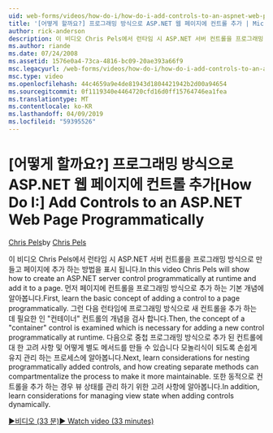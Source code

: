 ```yaml
---
uid: web-forms/videos/how-do-i/how-do-i-add-controls-to-an-aspnet-web-page-programmatically
title: '[어떻게 할까요?] 프로그래밍 방식으로 ASP.NET 웹 페이지에 컨트롤 추가 | Microsoft Docs'
author: rick-anderson
description: 이 비디오 Chris Pels에서 런타임 시 ASP.NET 서버 컨트롤을 프로그래밍 방식으로 만들고 페이지에 추가 하는 방법을 표시 됩니다. 먼저 기본 개념 o 알아보기...
ms.author: riande
ms.date: 07/24/2008
ms.assetid: 1576e0a4-73ca-4816-bc09-20ae393a66f9
msc.legacyurl: /web-forms/videos/how-do-i/how-do-i-add-controls-to-an-aspnet-web-page-programmatically
msc.type: video
ms.openlocfilehash: 44c4659a9e4de81943d1804421942b2d00a94654
ms.sourcegitcommit: 0f1119340e4464720cfd16d0ff15764746ea1fea
ms.translationtype: MT
ms.contentlocale: ko-KR
ms.lasthandoff: 04/09/2019
ms.locfileid: "59395526"
---
```

# <a name="how-do-i-add-controls-to-an-aspnet-web-page-programmatically"></a><span data-ttu-id="c71aa-104">[어떻게 할까요?] 프로그래밍 방식으로 ASP.NET 웹 페이지에 컨트롤 추가</span><span class="sxs-lookup"><span data-stu-id="c71aa-104">[How Do I:] Add Controls to an ASP.NET Web Page Programmatically</span></span>

<span data-ttu-id="c71aa-105">[Chris Pels](https://twitter.com/chrispels)</span><span class="sxs-lookup"><span data-stu-id="c71aa-105">by [Chris Pels](https://twitter.com/chrispels)</span></span>

<span data-ttu-id="c71aa-106">이 비디오 Chris Pels에서 런타임 시 ASP.NET 서버 컨트롤을 프로그래밍 방식으로 만들고 페이지에 추가 하는 방법을 표시 됩니다.</span><span class="sxs-lookup"><span data-stu-id="c71aa-106">In this video Chris Pels will show how to create an ASP.NET server control programmatically at runtime and add it to a page.</span></span> <span data-ttu-id="c71aa-107">먼저 페이지에 컨트롤을 프로그래밍 방식으로 추가 하는 기본 개념에 알아봅니다.</span><span class="sxs-lookup"><span data-stu-id="c71aa-107">First, learn the basic concept of adding a control to a page programmatically.</span></span> <span data-ttu-id="c71aa-108">그런 다음 런타임에 프로그래밍 방식으로 새 컨트롤을 추가 하는 데 필요한 인 "컨테이너" 컨트롤의 개념을 검사 합니다.</span><span class="sxs-lookup"><span data-stu-id="c71aa-108">Then, the concept of a "container" control is examined which is necessary for adding a new control programmatically at runtime.</span></span> <span data-ttu-id="c71aa-109">다음으로 중첩 프로그래밍 방식으로 추가 된 컨트롤에 대 한 고려 사항 및 어떻게 별도 메서드를 만들 수 있습니다 모놀리식이 되도록 손쉽게 유지 관리 하는 프로세스에 알아봅니다.</span><span class="sxs-lookup"><span data-stu-id="c71aa-109">Next, learn considerations for nesting programmatically added controls, and how creating separate methods can compartmentalize the process to make it more maintainable.</span></span> <span data-ttu-id="c71aa-110">또한 동적으로 컨트롤을 추가 하는 경우 뷰 상태를 관리 하기 위한 고려 사항에 알아봅니다.</span><span class="sxs-lookup"><span data-stu-id="c71aa-110">In addition, learn considerations for managing view state when adding controls dynamically.</span></span>

[<span data-ttu-id="c71aa-111">&#9654;비디오 (33 분)</span><span class="sxs-lookup"><span data-stu-id="c71aa-111">&#9654; Watch video (33 minutes)</span></span>](https://channel9.msdn.com/Blogs/ASP-NET-Site-Videos/how-do-i-add-controls-to-an-aspnet-web-page-programmatically)
